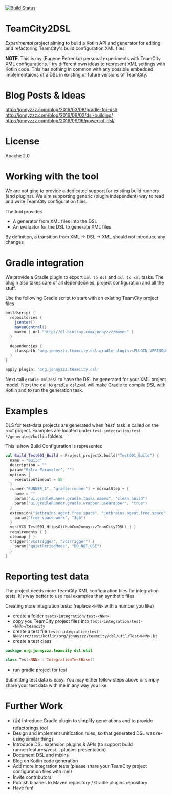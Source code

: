 [![Build Status](https://travis-ci.org/jonnyzzz/TeamCity2DSL.svg)](https://travis-ci.org/jonnyzzz/TeamCity2DSL)

TeamCity2DSL
============

*Experimental* project aiming to build a Kotlin API and generator for editing
and refactoring TeamCity's build configuration XML files.

**NOTE**. This is my (Eugene Petrenko) personal experiments with TeamCity XML configurations. I try different own ideas to represent XML settings with Kotlin code. This has nothing in common with any possible embedded implementaions of a DSL in existing or future versions of TeamCity.

Blog Posts & Ideas
==================

http://jonnyzzz.com/blog/2016/03/08/gradle-for-dsl/
http://jonnyzzz.com/blog/2016/09/02/dsl-building/
http://jonnyzzz.com/blog/2016/09/16/power-of-dsl/


License
=======

Apache 2.0

Working with the tool
=====================

We are not ging to provide a dedicated support for
existing build runners (and plugins). We aim supporting
generic (plugin independent) way to read and write
TeamCity configuration files.

The tool provides
* A generator from XML files into the DSL
* An evaluator for the DSL to generate XML files

By definition, a transition from XML -> DSL -> XML
should not introduce any changes

Gradle integration
==================

We provide a Gradle plugin to export `xml to dsl` and `dsl to xml` tasks. 
The plugin also takes care of all dependecnies, project configuration and all the stuff.

Use the following Gradle script to start with an existing TeamCity project files
```gradle
buildscript {
  repositories {
    jcenter()
    mavenCentral()
    maven { url "http://dl.bintray.com/jonnyzzz/maven" }
  }

  dependencies {
    classpath 'org.jonnyzzz.teamcity.dsl:gradle-plugin:<PLUGIN VERISON>'
  }
}

apply plugin: 'org.jonnyzzz.teamcity.dsl'
```

Next call `gradle xml2dsl` to have the DSL be generated for your XML project model. Next the 
call to `gradle dsl2xml` will make Gradle to compile DSL with Kotlin and to run the generation task.

Examples
=========

DLS for test-data projects are generated when 'test' task
is called on the root project. Examples are located
under `test-integration/test-*/generated/kotlin` folders

This is how Build Configuration is represented
```kotlin
val Build_Test001_Build = Project_projectX.build("Test001_Build") {
  name = "Build"
  description = ""
  param("Extra Parameter", "")
  options {
    executionTimeout = 88
  }
  runner("RUNNER_1", "gradle-runner") + normalStep + {
    name = ""
    param("ui.gradleRunner.gradle.tasks.names", "clean build")
    param("ui.gradleRunner.gradle.wrapper.useWrapper", "true")
  }
  extension("jetbrains.agent.free.space", "jetbrains.agent.free.space") {
    param("free-space-work", "3gb")
  }
  vcs(VCS_Test001_HttpsGithubComJonnyzzzTeamCity2DSL) { }
  requirements { }
  cleanup { }
  trigger("vcsTrigger", "vcsTrigger") {
    param("quietPeriodMode", "DO_NOT_USE")
  }
}
```

Reporting test data
===================

The project needs more TeamCity XML configuration files for integration tests. It's way better to 
use real examples than synthetic files. 

Creating more integration tests: (replace ``<NNN>`` with a number you like)
- create a folder ``tests-integration/test-<NNN>``
- copy you TeamCity project files into ``tests-integration/test-<NNN>/teamcity``
- create a test file ``tests-integration/test-NNN/src/test/kotlin/org/jonnyzzz/teamcity/dsl/util/Test<NNN>.kt``
- create a test class 
```kotlin
package org.jonnyzzz.teamcity.dsl.util

class Test<NNN> : IntegrationTestBase()
```
- run gradle project for test

Submitting test data is easy. You may either follow steps above or simply share 
your test data with me in any way you like.


Further Work
============
* (:+1:) Introduce Gradle plugin to simplify generations and to provide refactorings tool
* Design and implement unification rules, so that generated DSL was re-using similar things
* Introduce DSL extension plugins & APIs (to support build runner/features/vcs/... plugins presentation)
* Document DSL and mixins
* Blog on Kotlin code generation
* Add more integration tests (please share your TeamCity project configuration files with me!)
* Invite contributors
* Publish binaries to Maven repository / Gradle plugins repository
* Have fun!

